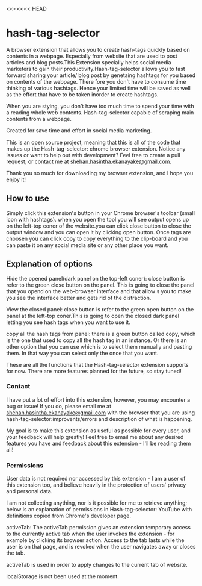 <<<<<<< HEAD
# hash-tag-selector 
A browser extension that allows you to create hash-tags quickly based on contents in a webpage. Especially from website that are used to post articles and blog posts.This Extension specially helps social media marketers to gain their productivity.Hash-tag-selector allows you to fast forward sharing your article/ blog post by genetaing hashtags for you based on contents of the webpage. There fore you don't have to consume time thinking of various hashtags. Hence your limited time will be saved as well as the effort that have to be taken inorder to create hashtags.

When you are stying, you don't have too much time to spend your time with a reading whole web contents. Hash-tag-selector capable of scraping main contents from a webpage.

Created for save time and effort in social media marketing.

This is an open source project, meaning that this is all of the code that makes up the Hash-tag-selector: chrome browser extension. Notice any issues or want to help out with development? Feel free to create a pull request, or contact me at shehan.hasintha.ekanayake@gmail.com.

Thank you so much for downloading my browser extension,
and I hope you enjoy it!


## How to use

Simply click this extension's button in your Chrome browser's toolbar (small icon with hashtags). when you open the tool you will see output opens up on the left-top coner of the website.you can click close button to close the output window and you can open it by clicking open button. Once tags are choosen you can click copy to copy everything to the clip-board and you can paste it on any social media site or any other place you want.


## Explanation of options

Hide the opened panel(dark panel on the top-left coner):
close button is refer to the green close button on the panel.
This is going to close the panel that you opend on the web-browser interface and that allow s you to make you see the interface better and gets rid of the distraction.

View the closed panel:
close button is refer to the green open button on the panel at the left-top coner.This is going to open the closed dark panel letting you see hash tags when you want to use it.

copy all the hash tags from panel:
there is a green button called copy, which is the one that used to copy all the hash tag in an instance. Or there is an other option that you can use which is to select them manually and pasting them. In that way you can select only the once that you want.

These are all the functions that the Hash-tag-selector extension supports for now.
There are more features planned for the future, so stay tuned!


### Contact

I have put a lot of effort into this extension, however, you may encounter a bug or issue!
If you do, please email me at shehan.hasintha.ekanayake@gmail.com with the browser that you are using hash-tag-selector:improvents/errors and description of what is happening.

My goal is to make this extension as useful as possible for every user, and your feedback will help greatly!
Feel free to email me about any desired features you have and feedback about this extension - I'll be reading them all!


### Permissions

User data is not required nor accessed by this extension - I am a user of this extension too, and believe heavily in the protection of users' privacy and personal data.

I am not collecting anything, nor is it possible for me to retrieve anything; below is an explanation of permissions in Hash-tag-selector: YouTube with definitions copied from Chrome's developer page.

activeTab: The activeTab permission gives an extension temporary access to the currently active tab when the user invokes the extension - for example by clicking its browser action. Access to the tab lasts while the user is on that page, and is revoked when the user navigates away or closes the tab.

activeTab is used in order to apply changes to the current tab of website.

localStorage is not been used at the moment.
